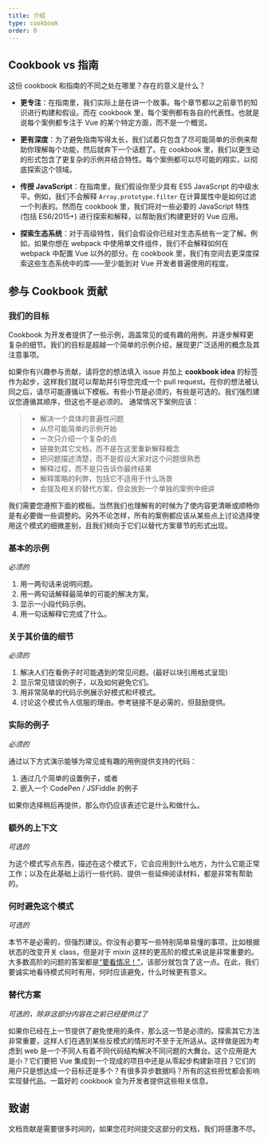 ```yaml
---
title: 介绍
type: cookbook
order: 0
---
```


## Cookbook vs 指南

这份 cookbook 和指南的不同之处在哪里？存在的意义是什么？

* **更专注**：在指南里，我们实际上是在讲一个故事。每个章节都以之前章节的知识进行构建和假设。而在 cookbook 里，每个案例都有各自的代表性。也就是说每个案例都专注于 Vue 的某个特定方面，而不是一个概览。

* **更有深度**：为了避免指南写得太长，我们试着只包含了尽可能简单的示例来帮助你理解每个功能，然后就奔下一个话题了。在 cookbook 里，我们以更生动的形式包含了更复杂的示例并结合特性。每个案例都可以尽可能的翔实，以彻底探索这个领域。

* **传授 JavaScript**：在指南里，我们假设你至少具有 ES5 JavaScript 的中级水平。例如，我们不会解释 `Array.prototype.filter` 在计算属性中是如何过滤一个列表的。然而在 cookbook 里，我们将对一些必要的 JavaScript 特性 (包括 ES6/2015+) 进行探索和解释，以帮助我们构建更好的 Vue 应用。

* **探索生态系统**：对于高级特性，我们会假设你已经对生态系统有一定了解。例如，如果你想在 webpack 中使用单文件组件，我们不会解释如何在 webpack 中配置 Vue 以外的部分。在 cookbook 里，我们有空间去更深度探索这些生态系统中的库——至少能到对 Vue 开发者普遍使用的程度。

## 参与 Cookbook 贡献

### 我们的目标

Cookbook 为开发者提供了一些示例，涵盖常见的或有趣的用例，并逐步解释更复杂的细节。我们的目标是超越一个简单的示例介绍，展现更广泛适用的概念及其注意事项。

如果你有兴趣参与贡献，请将您的想法填入 issue 并加上 **cookbook idea** 的标签作为起步，这样我们就可以帮助并引导您完成一个 pull request。在你的想法被认同之后，请尽可能遵循以下模板。有些小节是必须的，有些是可选的。我们强烈建议您遵循其顺序，但这也不是必须的。
通常情况下案例应该：

> * 解决一个具体的普遍性问题
> * 从尽可能简单的示例开始
> * 一次只介绍一个复杂的点
> * 链接到其它文档，而不是在这里重新解释概念
> * 把问题描述清楚，而不是假设大家对这个问题很熟悉
> * 解释过程，而不是只告诉你最终结果
> * 解释策略的利弊，包括它不适用于什么场景
> * 会提及相关的替代方案，但会放到一个单独的案例中细讲

我们需要您遵照下面的模板。当然我们也理解有的时候为了使内容更清晰或顺畅你是有必要做一些调整的。另外不论怎样，所有的案例都应该从某些点上讨论选择使用这个模式的细微差别，且我们倾向于它们以替代方案章节的形式出现。

### 基本的示例

_必须的_

1. 用一两句话来说明问题。
2. 用一两句话解释最简单的可能的解决方案。
3. 显示一小段代码示例。
4. 用一句话解释它完成了什么。

### 关于其价值的细节

_必须的_

1. 解决人们在看例子时可能遇到的常见问题。(最好以块引用格式呈现)
2. 显示常见错误的例子，以及如何避免它们。
3. 用非常简单的代码示例展示好模式和坏模式。
4. 讨论这个模式令人信服的理由。参考链接不是必需的，但鼓励提供。

### 实际的例子

_必须的_

通过以下方式演示能够为常见或有趣的用例提供支持的代码：

1. 通过几个简单的设置例子，或者
2. 嵌入一个 CodePen / JSFiddle 的例子

如果你选择稍后再提供，那么你仍应该表述它是什么和做什么。

### 额外的上下文

_可选的_

为这个模式写点东西，描述在这个模式下，它会应用到什么地方，为什么它能正常工作；以及在此基础上运行一些代码、提供一些延伸阅读材料，都是非常有帮助的。

### 何时避免这个模式

_可选的_

本节不是必需的，但强烈建议。你没有必要写一些特别简单易懂的事项，比如根据状态的改变开关 class，但是对于 mixin 这样的更高阶的模式来说是非常重要的。大多数高阶的问题的答案都是[“要看情况！”](https://codepen.io/rachsmith/pen/YweZbG)，该部分就包含了这一点。在此，我们要诚实地看待模式何时有用，何时应该避免，什么时候更有意义。

### 替代方案

_可选的，除非这部分内容在之前已经提供过了_

如果你已经在上一节提供了避免使用的条件，那么这一节是必须的。探索其它方法非常重要，这样人们在遇到某些反模式的情形时不至于无所适从。这样做是因为考虑到 web 是一个不同人有着不同代码结构解决不同问题的大舞台。这个应用是大是小？它们要把 Vue 集成到一个现成的项目中还是从零起步构建新项目？它们的用户只是想达成一个目标还是多个？有很多异步数据吗？所有的这些担忧都会影响实现替代品。一篇好的 cookbook 会为开发者提供这些相关信息。

## 致谢

文档贡献是需要很多时间的，如果您花时间提交这部分的文档，我们将感激不尽。
